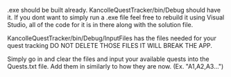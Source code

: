 .exe should be built already. KancolleQuestTracker/bin/Debug should have it. If you dont want to simply run a .exe file feel free to rebuild it using Visual Studio, all of the code for it is in there along with the solution file.

KancolleQuestTracker/bin/Debug/InputFiles has the files needed for your quest tracking DO NOT DELETE THOSE FILES IT WILL BREAK THE APP.

Simply go in and clear the files and input your available quests into the Quests.txt file. Add them in similarly to how they are now. (Ex. "A1,A2,A3...")
